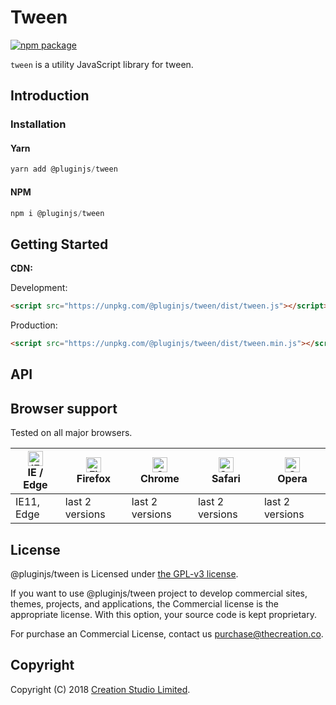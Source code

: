 # Tween

[![npm package](https://img.shields.io/npm/v/@pluginjs/tween.svg)](https://www.npmjs.com/package/@pluginjs/tween)

`tween` is a utility JavaScript library for tween.

## Introduction

### Installation

#### Yarn

```javascript
yarn add @pluginjs/tween
```

#### NPM

```javascript
npm i @pluginjs/tween
```

## Getting Started

**CDN:**

Development:

```html
<script src="https://unpkg.com/@pluginjs/tween/dist/tween.js"></script>
```

Production:

```html
<script src="https://unpkg.com/@pluginjs/tween/dist/tween.min.js"></script>
```

## API

## Browser support

Tested on all major browsers.

| [<img src="https://raw.githubusercontent.com/alrra/browser-logos/master/src/edge/edge_48x48.png" alt="IE / Edge" width="24px" height="24px" />](http://godban.github.io/browsers-support-badges/)</br>IE / Edge | [<img src="https://raw.githubusercontent.com/alrra/browser-logos/master/src/firefox/firefox_48x48.png" alt="Firefox" width="24px" height="24px" />](http://godban.github.io/browsers-support-badges/)</br>Firefox | [<img src="https://raw.githubusercontent.com/alrra/browser-logos/master/src/chrome/chrome_48x48.png" alt="Chrome" width="24px" height="24px" />](http://godban.github.io/browsers-support-badges/)</br>Chrome | [<img src="https://raw.githubusercontent.com/alrra/browser-logos/master/src/safari/safari_48x48.png" alt="Safari" width="24px" height="24px" />](http://godban.github.io/browsers-support-badges/)</br>Safari | [<img src="https://raw.githubusercontent.com/alrra/browser-logos/master/src/opera/opera_48x48.png" alt="Opera" width="24px" height="24px" />](http://godban.github.io/browsers-support-badges/)</br>Opera |
| --------- | --------- | --------- | --------- | --------- |
| IE11, Edge| last 2 versions| last 2 versions| last 2 versions| last 2 versions|

## License

@pluginjs/tween is Licensed under [the GPL-v3 license](LICENSE).

If you want to use @pluginjs/tween project to develop commercial sites, themes, projects, and applications, the Commercial license is the appropriate license. With this option, your source code is kept proprietary.

For purchase an Commercial License, contact us purchase@thecreation.co.

## Copyright

Copyright (C) 2018 [Creation Studio Limited](creationstudio.com).